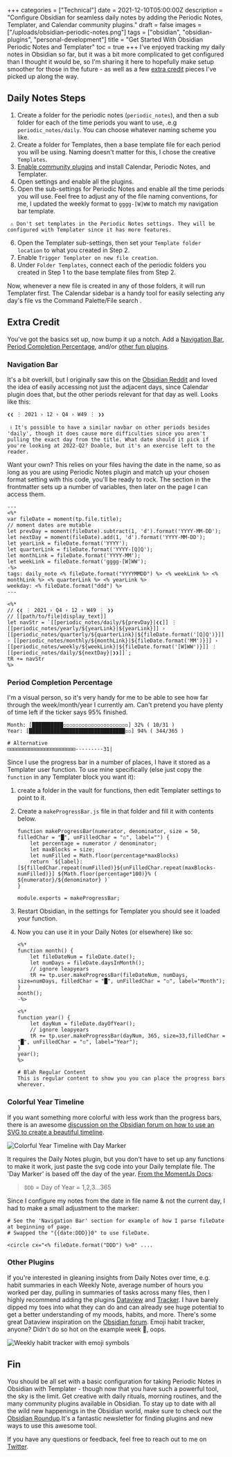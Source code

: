 +++
categories = ["Technical"]
date = 2021-12-10T05:00:00Z
description = "Configure Obsidian for seamless daily notes by adding the Periodic Notes, Templater, and Calendar community plugins."
draft = false
images = ["/uploads/obsidian-periodic-notes.png"]
tags = ["obsidian", "obsidian-plugins", "personal-development"]
title = "Get Started With Obsidian Periodic Notes and Templater"
toc = true
+++
I've enjoyed tracking my daily notes in Obsidian so far, but it was a bit more complicated to get configured than I thought it would be, so I'm sharing it here to hopefully make setup smoother for those in the future - as well as a few [extra credit](#extra-credit) pieces I've picked up along the way.

## Daily Notes Steps

1. Create a folder for the periodic notes (`periodic_notes`), and then a sub folder for each of the time periods you want to use, .e.g `periodic_notes/daily`. You can choose whatever naming scheme you like.
2. Create a folder for Templates, then a base template file for each period you will be using. Naming doesn't matter for this, I chose the creative `Templates`.
3. [Enable community plugins](https://help.obsidian.md/Advanced+topics/Community+plugins) and install Calendar, Periodic Notes, and Templater.
4. Open settings and enable all the plugins.
5. Open the sub-settings for Periodic Notes and enable all the time periods you will use. Feel free to adjust any of the file naming conventions, for me, I updated the weekly format to `gggg-[W]WW` to match my navigation bar template.

```
 ⚠️ Don't set templates in the Periodic Notes settings. They will be configured with Templater since it has more features.
```

6. Open the Templater sub-settings, then set your `Template folder location` to what you created in Step 2.
7. Enable `Trigger Templater on new file creation`.
8. Under `Folder Templates`, connect each of the periodic folders you created in Step 1 to the base template files from Step 2.

Now, whenever a new file is created in any of those folders, it will run Templater first. The Calendar sidebar is a handy tool for easily selecting any day's file vs the Command Palette/File search .

## Extra Credit

You've got the basics set up, now bump it up a notch. Add a [Navigation Bar](#navigation-bar), [Period Completion Percentage](#period-completion-percentage), and/or [other fun plugins](#other-plugins).

### Navigation Bar

It's a bit overkill, but I originally saw this on the [Obsidian Reddit](https://www.reddit.com/r/ObsidianMD/comments/my4ns4/planning_for_the_week_ahead_in_obsidian/) and loved the idea of easily accessing not just the adjacent days, since Calendar plugin does that, but the other periods relevant for that day as well. Looks like this:

`❮❮ ⋮ 2021 › 12 › Q4 › W49 ⋮ ❯❯`

```
 ℹ️ It's possible to have a similar navbar on other periods besides 'daily', though it does cause more difficulties since you aren't pulling the exact day from the title. What date should it pick if you're looking at 2022-Q2? Doable, but it's an exercise left to the reader.
```

Want your own? This relies on your files having the date in the name, so as long as you are using Periodic Notes plugin and match up your chosen format setting with this code, you'll be ready to rock. The section in the frontmatter sets up a number of variables, then later on the page I can access them.

    ---
    <%*
    var fileDate = moment(tp.file.title);
    // moment dates are mutable
    let prevDay = moment(fileDate).subtract(1, 'd').format('YYYY-MM-DD');
    let nextDay = moment(fileDate).add(1, 'd').format('YYYY-MM-DD');
    let yearLink = fileDate.format('YYYY');
    let quarterLink = fileDate.format('YYYY-[Q]Q');
    let monthLink = fileDate.format('YYYY-MM');
    let weekLink = fileDate.format('gggg-[W]WW');
    -%>
    tags: daily_note <% fileDate.format("YYYYMMDD") %> <% weekLink %> <% monthLink %> <% quarterLink %> <% yearLink %>
    weekday: <% fileDate.format("ddd") %>
    ---
    
    <%*
    // ❮❮ ⋮ 2021 › Q4 › 12 › W49 ⋮ ❯❯
    // [[path/to/file|display_text]]
    let navStr = `[[periodic_notes/daily/${prevDay}|❮❮]] ⋮ [[periodic_notes/yearly/${yearLink}|${yearLink}]] › [[periodic_notes/quarterly/${quarterLink}|${fileDate.format('[Q]Q')}]] › [[periodic_notes/monthly/${monthLink}|${fileDate.format('MM')}]] › [[periodic_notes/weekly/${weekLink}|${fileDate.format('[W]WW')}]] ⋮ [[periodic_notes/daily/${nextDay}|❯❯]]`;
    tR += navStr
    %>
    

### Period Completion Percentage

I'm a visual person, so it's very handy for me to be able to see how far through the week/month/year I currently am. Can't pretend you have plenty of time left if the ticker says 95% finished.

    Month: [██████████◽◽◽◽◽◽◽◽◽◽◽◽◽◽◽◽◽◽◽◽◽] 32% ( 10/31 )
    Year: [███████████████████████████████◽◽] 94% ( 344/365 )
    
    # Alternative
    ⊡⊡⊡⊡⊡⊡⊡⊡⊡⊡⊡⊡⊡⊡⊡⊡⊡⊡⊡⊡⊡⊡·········31|
    

Since I use the progress bar in a number of places, I have it stored as a Templater user function. To use mine specifically (else just copy the `function` in any Templater block you want it):

1. create a folder in the vault for functions, then edit Templater settings to point to it.
2. Create a `makeProgressBar.js` file in that folder and fill it with contents below.

       function makeProgressBar(numerator, denominator, size = 50, filledChar = "█", unFilledChar = "◽", label="") {
           let percentage = numerator / denominator;
           let maxBlocks = size;
           let numFilled = Math.floor(percentage*maxBlocks)
           return `${label}: [${filledChar.repeat(numFilled)}${unFilledChar.repeat(maxBlocks-numFilled)}] ${Math.floor(percentage*100)}% ( ${numerator}/${denominator} )`
       }
       
       module.exports = makeProgressBar;
       
3. Restart Obsidian, in the settings for Templater you should see it loaded your function.
4. Now you can use it in your Daily Notes (or elsewhere) like so:

       <%* 
       function month() {
           let fileDateNum = fileDate.date();
           let numDays = fileDate.daysInMonth();
           // ignore leapyears
           tR += tp.user.makeProgressBar(fileDateNum, numDays, size=numDays, filledChar = "█", unFilledChar = "◽", label="Month");
       }
       month();
       -%>
       
       <%* 
       function year() {
           let dayNum = fileDate.dayOfYear();
           // ignore leapyears
           tR += tp.user.makeProgressBar(dayNum, 365, size=33,filledChar = "█", unFilledChar = "◽", label="Year");
       }
       year();
       %>
       
       # Blah Regular Content
       This is regular content to show you you can place the progress bars wherever.
       

### Colorful Year Timeline

If you want something more colorful with less work than the progress bars, there is an awesome [discussion on the Obsidian forum on how to use an SVG to create a beautiful timeline](https://forum.obsidian.md/t/svg-year-timeline-in-your-daily-note/31418).

![Colorful Year Timeline with Day Marker](/uploads/obsidian-forum-colorful-svg.png#center)

It requires the Daily Notes plugin, but you don't have to set up any functions to make it work, just paste the svg code into your Daily template file. The 'Day Marker' is based off the day of the year. [From the MomentJs Docs](https://momentjs.com/docs/#/displaying/format/):

> `DDD` = Day of Year = 1,2,3...365

Since I configure my notes from the date in file name & not the current day, I had to make a small adjustment to the marker:

```
# See the 'Navigation Bar' section for example of how I parse fileDate at beginning of page.
# Swapped the "{{date:DDD}}0" to use fileDate.

<circle cx="<% fileDate.format("DDD") %>0" ....
```


### Other Plugins

If you're interested in gleaning insights from Daily Notes over time, e.g. habit summaries in each Weekly Note, average number of hours you worked per day, pulling in summaries of tasks across many files, then I highly recommend adding the plugins [Dataview](https://blacksmithgu.github.io/obsidian-dataview) and [Tracker](https://github.com/pyrochlore/obsidian-tracker). I have barely dipped my toes into what they can do and can already see huge potential to get a better understanding of my moods, habits, and more. There's some great Dataview inspiration on the [Obsidian forum](https://forum.obsidian.md/t/dataview-plugin-snippet-showcase/13673/190). Emoji habit tracker, anyone? Didn't do so hot on the example week 😬, oops.

![Weekly habit tracker with emoji symbols](/uploads/weekly-emoji-habit-example.png#center)

## Fin

You should be all set with a basic configuration for taking Periodic Notes in Obsidian with Templater - though now that you have such a powerful tool, the sky is the limit. Get creative with daily rituals, morning routines, and the many community plugins available in Obsidian. To stay up to date with all the wild new happenings in the Obsidian world, make sure to check out the [Obsidian Roundup](https://www.obsidianroundup.org/).It's a fantastic newsletter for finding plugins and new ways to use this awesome tool.

 If you have any questions or feedback, feel free to reach out to me on [Twitter](https://twitter.com/maybekq).
